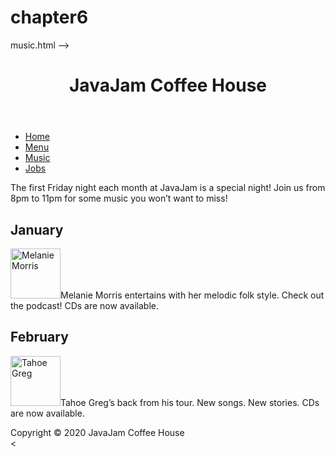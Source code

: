 # chapter6
<!DOCTYPE html>
<html>
		music.html
	-->
	<head>
		<title>JavaJam Coffee House Music</title>
		<link rel="stylesheet" href="javajam.css">
		<!-- [if lt IE 9]>
		<script src="http://html5shim.googlecode.com/svn/trunk/html5.js">
		</script>
		<![endif]-->
	</head>
	<body>
		<div id="wrapper">
		<header>
			<h1>JavaJam Coffee House</h1>
		</header>
		<nav>
			<ul>
				<li><a href="index.html">Home</a></li>
				<li><a href="menu.html">Menu</a></li>
				<li><a href="music.html">Music</a></li>
				<li><a href="jobs.html">Jobs</a></li>
			</ul>
		</nav>
		<main>
			<p>The first Friday night each month at JavaJam is a special night!  Join us from 8pm to 11pm for some music you won&rsquo;t want to miss!</p>
			<h2>January</h2>
			<p class="details"><a href="melanie.jpg"><img src="melaniethumb.jpg" height="80" width="80" alt="Melanie Morris"></a>Melanie Morris entertains with her melodic folk style.  Check out the podcast!  CDs are now available.</p>
			<h2>February</h2>
			<p class="details"><a href="greg.jpg"><img src="gregthumb.jpg" width="80" height="80" alt="Tahoe Greg"></a>Tahoe Greg&rsquo;s back from his tour.  New songs.  New stories.  CDs are now available.</p>
		</main>
		<footer>
			Copyright &copy 2020 JavaJam Coffee House<br>
			<</a>			
		</footer>
		</div>
	</body>
</html>
